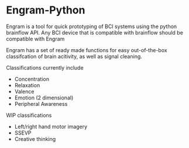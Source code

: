 # Engram-Python

Engram is a tool for quick prototyping of BCI systems using the python brainflow API.
Any BCI device that is compatible with brainflow should be compatible with Engram

Engram has a set of ready made functions for easy out-of-the-box classifcation of brain acitivity, as well as signal cleaning. 

Classifications currently include
* Concentration
* Relaxation
* Valence
* Emotion (2 dimensional)
* Peripheral Awareness

WIP classifications
* Left/right hand motor imagery 
* SSEVP
* Creative thinking
